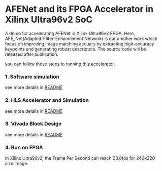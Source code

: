 # AFENet and its FPGA Accelerator in Xilinx Ultra96v2 SoC
A demo for accelerating AFENet in Xilinx Ultra96v2 FPGA. Here, AFE_Net(Adapted-Filter-Enhancement Network) is our another work which focus on 
improving image matching accuary by extracting high-accuracy keypoints and generating robust descriptors. The source code will be released after publication.

you can follow these steps to running this accelerator.

### 1. Software simulation
see more details in [README](https://github.com/zyGao1126/AFE_Net/blob/master/algorithm/README.md)

### 2. HLS Accelerator and Simulation
see more details in [README](https://github.com/zyGao1126/AFE_Net/blob/master/hls/README.md)

### 3. Vivado Block Design
see more details in [README](https://github.com/zyGao1126/AFE_Net/blob/master/vivado/README.md)

### 4. Run on FPGA




In Xilinx Ultra96v2, the Frame Per Second can reach 23.8fps for 240x320 size image.
